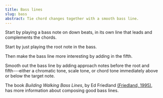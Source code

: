 ```yaml
---
title: Bass lines
slug: bass
abstract: Tie chord changes together with a smooth bass line.
---
```


<!--

## 1st-string root, 6th-string bass

First-string root triads have bass root notes on the sixth and fourth strings.
For the major triad,
I almost always play it on the upper middle strings as on the first diagram,
and only play the first string root note as needed.

{% include figure.html
    caption="Major triad with bass, 4th-string root"
    url="/assets/figures/bass-triads/4-maj-bass.svg"
    class="chord row"
%}

{% include figure.html
    caption="Major triad with bass, 1st-string root"
    url="/assets/figures/bass-triads/1-maj-bass.svg"
    class="chord row"
%}

{% include figure.html
    caption="Minor triad with bass, 1st-string root"
    url="/assets/figures/bass-triads/1-min-bass.svg"
    class="chord row"
%}

{% include figure.html
    caption="Diminished triad with bass, 1st-string root"
    url="/assets/figures/bass-triads/1-dim-bass.svg"
    class="chord row"
%}

## 2nd-string root, 4th/5th-string bass

Second-string root triads have bass root notes on the fourth string (above)
and the fifth string (below).

{% include figure.html
    caption="Major triad with bass, 2nd-string root"
    url="/assets/figures/bass-triads/2-maj-bass.svg"
    class="chord row"
%}

{% include figure.html
    caption="Minor triad with bass, 2nd-string root"
    url="/assets/figures/bass-triads/2-min-bass.svg"
    class="chord row"
%}

{% include figure.html
    caption="Diminished triad with bass, 2nd-string root"
    url="/assets/figures/bass-triads/2-dim-bass.svg"
    class="chord row"
%}

## 3rd-string root, 5th/6th-string bass

Third-string root triads have bass root notes on the fifth string (above)
and sixth and first strings (below).

{% include figure.html
    caption="Major triad with bass, 3rd-string root"
    url="/assets/figures/bass-triads/3-maj-bass.svg"
    class="chord row"
%}

{% include figure.html
    caption="Minor triad with bass, 3rd-string root"
    url="/assets/figures/bass-triads/3-min-bass.svg"
    class="chord row"
%}

{% include figure.html
    caption="Diminished triad with bass, 3rd-string root"
    url="/assets/figures/bass-triads/3-dim-bass.svg"
    class="chord row"
%}

## Bass lines

-->

Start by playing a bass note on down beats,
in its own line that leads and complements the chords.

Start by just playing the root note in the bass.

Then make the bass line more interesting by adding in the fifth. 

Smooth out the bass line by adding approach notes before the root and fifth---either 
a chromatic tone, scale tone, or chord tone immediately above or below the target note.

The book *Building Walking Bass Lines*, 
by Ed Friedland [(Friedland, 1995)](references#friedland-1995),
has more information about composing good bass lines.

